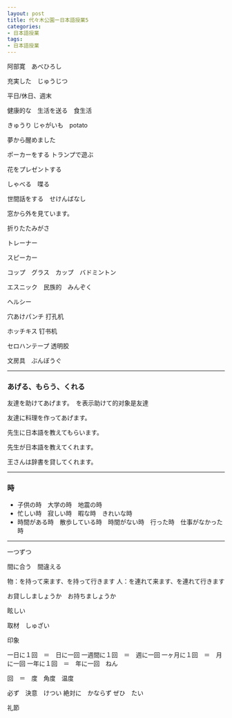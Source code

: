 ```yaml
---
layout: post
title: 代々木公園ー日本語授業5
categories:
- 日本語授業
tags:
- 日本語授業
---
```

阿部寛　あべひろし

充実した　じゅうじつ

平日/休日、週末

健康的な　生活を送る　食生活　

きゅうり
じゃがいも　potato



夢から醒めました

ポーカーをする トランプで遊ぶ

花をプレゼントする

しゃべる　喋る

世間話をする　せけんばなし

窓から外を見ています。

折りたたみがさ

トレーナー

スピーカー

コップ　グラス　カップ　バドミントン

エスニック　民族的　みんぞく

ヘルシー

穴あけパンチ 打孔机

ホッチキス 钉书机

セロハンテープ 透明胶

文房具　ぶんぼうぐ

---
### あげる、もらう、くれる
友達を助けてあげます。　を表示助けて的对象是友達

友達に料理を作ってあげます。　

先生に日本語を教えてもらいます。

先生が日本語を教えてくれます。

王さんは辞書を貸してくれます。

---
### 時
* 子供の時　大学の時　地震の時
* 忙しい時　寂しい時　暇な時　きれいな時
* 時間がある時　散歩している時　時間がない時　行った時　仕事がなかった時
---

一つずつ

間に合う　間違える

物：を持って来ます、を持って行きます
人：を連れて来ます、を連れて行きます

お貸ししましょうか　お持ちましょうか

眩しい

取材　しゅざい

印象

一日に１回　＝　日に一回
一週間に１回　＝　週に一回
一ヶ月に１回　＝　月に一回
一年に１回　＝　年に一回　ねん

回　＝　度　角度　温度

必ず　決意　けつい
絶対に　かならず
ぜひ　たい

礼節

